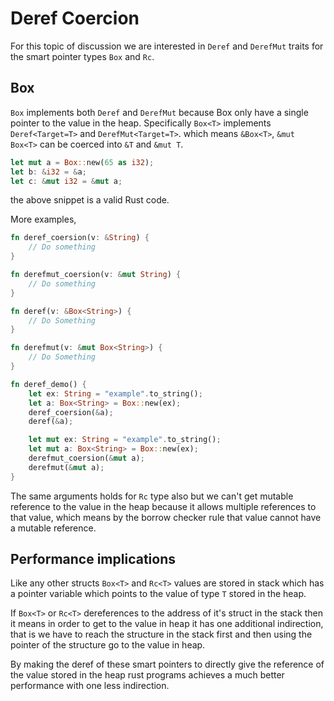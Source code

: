 # Deref Coercion

For this topic of discussion we are interested in `Deref` and `DerefMut` traits for the
smart pointer types `Box` and `Rc`.

## Box

`Box` implements both `Deref` and `DerefMut` because Box only have a single pointer to the
value in the heap.
Specifically `Box<T>` implements `Deref<Target=T>` and `DerefMut<Target=T>`. which means
`&Box<T>`, `&mut Box<T>` can be coerced into `&T` and `&mut T`.

```rust
let mut a = Box::new(65 as i32);
let b: &i32 = &a;
let c: &mut i32 = &mut a;
```

the above snippet is a valid Rust code.

More examples,

```rust
fn deref_coersion(v: &String) {
    // Do something
}

fn derefmut_coersion(v: &mut String) {
    // Do something
}

fn deref(v: &Box<String>) {
    // Do Something
}

fn derefmut(v: &mut Box<String>) {
    // Do Something
}

fn deref_demo() {
    let ex: String = "example".to_string();
    let a: Box<String> = Box::new(ex);
    deref_coersion(&a);
    deref(&a);

    let mut ex: String = "example".to_string();
    let mut a: Box<String> = Box::new(ex);
    derefmut_coersion(&mut a);
    derefmut(&mut a);
}
```

The same arguments holds for `Rc` type also but we can't get mutable reference to the value in the
heap because it allows multiple references to that value, which means by the borrow checker rule
that value cannot have a mutable reference.

## Performance implications

Like any other structs `Box<T>` and `Rc<T>` values are stored in stack which has a pointer variable
which points to the value of type `T` stored in the heap.

If `Box<T>` or `Rc<T>` dereferences to the address of it's struct in the stack then it means
in order to get to the value in heap it has one additional indirection, that is we have to reach the
structure in the stack first and then using the pointer of the structure go to the value in heap.

By making the deref of these smart pointers to directly give the reference of the value stored in the
heap rust programs achieves a much better performance with one less indirection.
